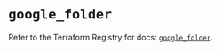 # `google_folder`

Refer to the Terraform Registry for docs: [`google_folder`](https://registry.terraform.io/providers/hashicorp/google/6.34.1/docs/resources/folder).
